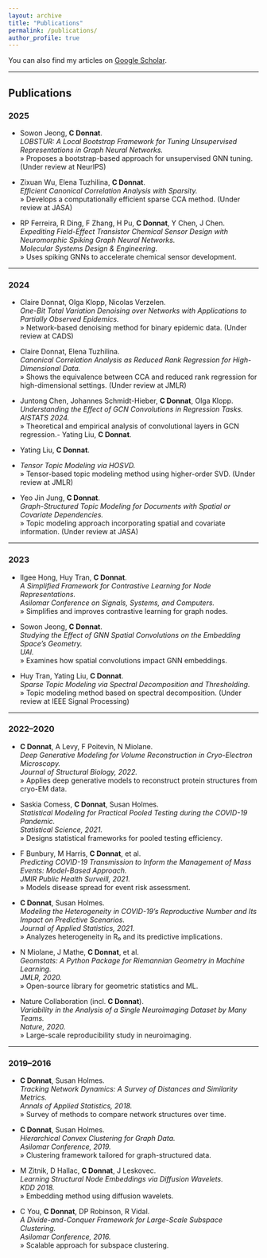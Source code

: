 ```yaml
---
layout: archive
title: "Publications"
permalink: /publications/
author_profile: true
---
```


You can also find my articles on <a href="https://scholar.google.com/citations?user=dOouAwUAAAAJ&hl=en&oi=ao" target="_blank">Google Scholar</a>.

---

## Publications

<div class="pub-list">

### 2025
- Sowon Jeong, **C Donnat**.  
  *LOBSTUR: A Local Bootstrap Framework for Tuning Unsupervised Representations in Graph Neural Networks.*  
  &raquo; Proposes a bootstrap-based approach for unsupervised GNN tuning. (Under review at NeurIPS)

- Zixuan Wu, Elena Tuzhilina, **C Donnat**.  
  *Efficient Canonical Correlation Analysis with Sparsity.*  
  &raquo; Develops a computationally efficient sparse CCA method. (Under review at JASA)

- RP Ferreira, R Ding, F Zhang, H Pu, **C Donnat**, Y Chen, J Chen.  
  *Expediting Field-Effect Transistor Chemical Sensor Design with Neuromorphic Spiking Graph Neural Networks.*  
  *Molecular Systems Design & Engineering.*  
  &raquo; Uses spiking GNNs to accelerate chemical sensor development.

---

### 2024
- Claire Donnat, Olga Klopp, Nicolas Verzelen.  
  *One-Bit Total Variation Denoising over Networks with Applications to Partially Observed Epidemics.*  
  &raquo; Network-based denoising method for binary epidemic data. (Under review at CADS)

- Claire Donnat, Elena Tuzhilina.  
  *Canonical Correlation Analysis as Reduced Rank Regression for High-Dimensional Data.*  
  &raquo; Shows the equivalence between CCA and reduced rank regression for high-dimensional settings. (Under review at JMLR)

- Juntong Chen, Johannes Schmidt-Hieber, **C Donnat**, Olga Klopp.  
  *Understanding the Effect of GCN Convolutions in Regression Tasks.*  
  *AISTATS 2024.*  
  &raquo; Theoretical and empirical analysis of convolutional layers in GCN regression.- Yating Liu, **C Donnat**.  

- Yating Liu, **C Donnat**.
- *Tensor Topic Modeling via HOSVD.*  
  &raquo; Tensor-based topic modeling method using higher-order SVD. (Under review at JMLR)

- Yeo Jin Jung, **C Donnat**.  
  *Graph-Structured Topic Modeling for Documents with Spatial or Covariate Dependencies.*  
  &raquo; Topic modeling approach incorporating spatial and covariate information. (Under review at JASA)

---

### 2023
- Ilgee Hong, Huy Tran, **C Donnat**.  
  *A Simplified Framework for Contrastive Learning for Node Representations.*  
  *Asilomar Conference on Signals, Systems, and Computers.*  
  &raquo; Simplifies and improves contrastive learning for graph nodes.

- Sowon Jeong, **C Donnat**.  
  *Studying the Effect of GNN Spatial Convolutions on the Embedding Space’s Geometry.*  
  *UAI.*  
  &raquo; Examines how spatial convolutions impact GNN embeddings.

- Huy Tran, Yating Liu, **C Donnat**.  
  *Sparse Topic Modeling via Spectral Decomposition and Thresholding.*  
  &raquo; Topic modeling method based on spectral decomposition. (Under review at IEEE Signal Processing)

---

### 2022–2020
- **C Donnat**, A Levy, F Poitevin, N Miolane.  
  *Deep Generative Modeling for Volume Reconstruction in Cryo-Electron Microscopy.*  
  *Journal of Structural Biology, 2022.*  
  &raquo; Applies deep generative models to reconstruct protein structures from cryo-EM data.

- Saskia Comess, **C Donnat**, Susan Holmes.  
  *Statistical Modeling for Practical Pooled Testing during the COVID-19 Pandemic.*  
  *Statistical Science, 2021.*  
  &raquo; Designs statistical frameworks for pooled testing efficiency.

- F Bunbury, M Harris, **C Donnat**, et al.  
  *Predicting COVID-19 Transmission to Inform the Management of Mass Events: Model-Based Approach.*  
  *JMIR Public Health Surveill, 2021.*  
  &raquo; Models disease spread for event risk assessment.

- **C Donnat**, Susan Holmes.  
  *Modeling the Heterogeneity in COVID-19’s Reproductive Number and Its Impact on Predictive Scenarios.*  
  *Journal of Applied Statistics, 2021.*  
  &raquo; Analyzes heterogeneity in R₀ and its predictive implications.

- N Miolane, J Mathe, **C Donnat**, et al.  
  *Geomstats: A Python Package for Riemannian Geometry in Machine Learning.*  
  *JMLR, 2020.*  
  &raquo; Open-source library for geometric statistics and ML.

- Nature Collaboration (incl. **C Donnat**).  
  *Variability in the Analysis of a Single Neuroimaging Dataset by Many Teams.*  
  *Nature, 2020.*  
  &raquo; Large-scale reproducibility study in neuroimaging.

---

### 2019–2016
- **C Donnat**, Susan Holmes.  
  *Tracking Network Dynamics: A Survey of Distances and Similarity Metrics.*  
  *Annals of Applied Statistics, 2018.*  
  &raquo; Survey of methods to compare network structures over time.

- **C Donnat**, Susan Holmes.  
  *Hierarchical Convex Clustering for Graph Data.*  
  *Asilomar Conference, 2019.*  
  &raquo; Clustering framework tailored for graph-structured data.

- M Zitnik, D Hallac, **C Donnat**, J Leskovec.  
  *Learning Structural Node Embeddings via Diffusion Wavelets.*  
  *KDD 2018.*  
  &raquo; Embedding method using diffusion wavelets.

- C You, **C Donnat**, DP Robinson, R Vidal.  
  *A Divide-and-Conquer Framework for Large-Scale Subspace Clustering.*  
  *Asilomar Conference, 2016.*  
  &raquo; Scalable approach for subspace clustering.

</div>

